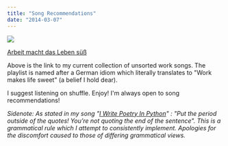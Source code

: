 ```yaml
---
title: "Song Recommendations"
date: "2014-03-07"
---
```


[![](/wp-content/uploads/2014/03/screenshot_from_2014-03-07_11_3a35_3a37.png)](/wp-content/uploads/2014/03/screenshot_from_2014-03-07_11_3a35_3a37-1.png)

[Arbeit macht das Leben süß](https://open.spotify.com/playlist/0IpBHTQQPJpV7qfxdOafuv?play=true&utm_source=open.spotify.com&utm_medium=open&fb_action_ids=10202929050419897&fb_action_types=music.playlists&fb_source=feed_music&action_object_map=%7B%2210202929050419897%22%3A732004050164910%7D&action_type_map=%7B%2210202929050419897%22%3A%22music.playlists%22%7D&action_ref_map=%5B%5D)

Above is the link to my current collection of unsorted work songs. The playlist is named after a German idiom which literally translates to "Work makes life sweet" (a belief I hold dear).

I suggest listening on shuffle. Enjoy! I'm always open to song recommendations!

_Sidenote: As stated in my song "[I Write Poetry In Python](/i-write-poetry-in-python/)" : "Put the period outside of the quotes! You’re not quoting the end of the sentence". This is a grammatical rule which I attempt to consistently implement. Apologies for the discomfort caused to those of differing grammatical views._
